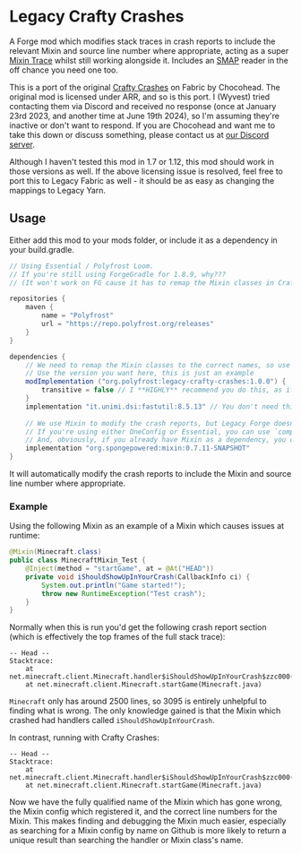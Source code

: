 # Legacy Crafty Crashes

A Forge mod which modifies stack traces in crash reports to include the relevant Mixin and source line number where appropriate, acting as a super [Mixin Trace](https://github.com/comp500/mixintrace) whilst still working alongside it. Includes an [SMAP](https://jcp.org/en/jsr/detail?id=45) reader in the off chance you need one too.

This is a port of the original [Crafty Crashes](https://github.com/Chocohead/Crafty-Crashes) on Fabric by Chocohead. The original mod is licensed under ARR, and so is this port.
I (Wyvest) tried contacting them via Discord and received no response (once at January 23rd 2023, and another time at June 19th 2024), so I'm assuming they're inactive or don't want to respond.
If you are Chocohead and want me to take this down or discuss something, please contact us at [our Discord server](https://polyfrost.org/discord).

Although I haven't tested this mod in 1.7 or 1.12, this mod should work in those versions as well. If the above licensing issue is resolved, feel free to port this to Legacy Fabric as well - it should be as easy as changing the mappings to Legacy Yarn.

## Usage

Either add this mod to your mods folder, or include it as a dependency in your build.gradle.

```groovy
// Using Essential / Polyfrost Loom.
// If you're still using ForgeGradle for 1.8.9, why???
// (It won't work on FG cause it has to remap the Mixin classes in Crafty Crashes)

repositories {
    maven {
        name = "Polyfrost"
        url = "https://repo.polyfrost.org/releases"
    }
}

dependencies {
    // We need to remap the Mixin classes to the correct names, so use modImplementation
    // Use the version you want here, this is just an example
    modImplementation ("org.polyfrost:legacy-crafty-crashes:1.0.0") {
        transitive = false // I **HIGHLY** recommend you do this, as if you don't it will attempt to remap the entirety of fastutil, which is >20MB.
    }
    implementation "it.unimi.dsi:fastutil:8.5.13" // You don't need this if you're on 1.12
    
    // We use Mixin to modify the crash reports, but Legacy Forge doesn't provide it by default.
    // If you're using either OneConfig or Essential, you can use `compileOnly` instead here.
    // And, obviously, if you already have Mixin as a dependency, you don't need to include this.
    implementation "org.spongepowered:mixin:0.7.11-SNAPSHOT"
}
```

It will automatically modify the crash reports to include the Mixin and source line number where appropriate.

### Example
Using the following Mixin as an example of a Mixin which causes issues at runtime:
```java
@Mixin(Minecraft.class)
public class MinecraftMixin_Test {
    @Inject(method = "startGame", at = @At("HEAD"))
    private void iShouldShowUpInYourCrash(CallbackInfo ci) {
        System.out.println("Game started!");
        throw new RuntimeException("Test crash");
    }
}
```
Normally when this is run you'd get the following crash report section (which is effectively the top frames of the full stack trace):
```
-- Head --
Stacktrace:
	at net.minecraft.client.Minecraft.handler$iShouldShowUpInYourCrash$zzc000(Minecraft.java:3095)
	at net.minecraft.client.Minecraft.startGame(Minecraft.java)
```
`Minecraft` only has around 2500 lines, so 3095 is entirely unhelpful to finding what is wrong. The only knowledge gained is that the Mixin which crashed had handlers called `iShouldShowUpInYourCrash`.

In contrast, running with Crafty Crashes:
```
-- Head --
Stacktrace:
	at net.minecraft.client.Minecraft.handler$iShouldShowUpInYourCrash$zzc000(org/polyfrost/craftycrashes/mixin/MinecraftMixin_Test.java:14)
	at net.minecraft.client.Minecraft.startGame(Minecraft.java)
```
Now we have the fully qualified name of the Mixin which has gone wrong, the Mixin config which registered it, and the correct line numbers for the Mixin. This makes finding and debugging the Mixin much easier, especially as searching for a Mixin config by name on Github is more likely to return a unique result than searching the handler or Mixin class's name.